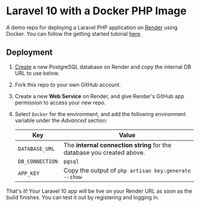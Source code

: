 # Laravel 10 with a Docker PHP Image

A demo repo for deploying a Laravel PHP application on [Render](https://render.com) using Docker. You can follow the getting started tutorial [here](https://render.com/docs/deploy-php-laravel-docker).

## Deployment

1. [Create](https://dashboard.render.com/new/database) a new PostgreSQL database on Render and copy the internal DB URL to use below.

2. Fork this repo to your own GitHub account.

3. Create a new **Web Service** on Render, and give Render's GitHub app permission to access your new repo.

4. Select `Docker` for the environment, and add the following environment variable under the _Advanced_ section:

    | Key             | Value                                                                  |
    | --------------- | ---------------------------------------------------------------------- |
    | `DATABASE_URL`  | The **internal connection string** for the database you created above. |
    | `DB_CONNECTION` | `pgsql`                                                                |
    | `APP_KEY`       | Copy the output of `php artisan key:generate --show`                   |

That's it! Your Laravel 10 app will be live on your Render URL as soon as the build finishes. You can test it out by registering and logging in.
